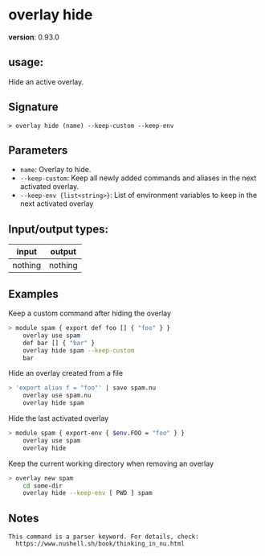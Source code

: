 # overlay hide

**version**: 0.93.0

## **usage**:

Hide an active overlay.

## Signature

`> overlay hide (name) --keep-custom --keep-env`

## Parameters

- `name`: Overlay to hide.
- `--keep-custom`: Keep all newly added commands and aliases in the next activated overlay.
- `--keep-env {list<string>}`: List of environment variables to keep in the next activated overlay

## Input/output types:

| input   | output  |
| ------- | ------- |
| nothing | nothing |

## Examples

Keep a custom command after hiding the overlay

```bash
> module spam { export def foo [] { "foo" } }
    overlay use spam
    def bar [] { "bar" }
    overlay hide spam --keep-custom
    bar

```

Hide an overlay created from a file

```bash
> 'export alias f = "foo"' | save spam.nu
    overlay use spam.nu
    overlay hide spam
```

Hide the last activated overlay

```bash
> module spam { export-env { $env.FOO = "foo" } }
    overlay use spam
    overlay hide
```

Keep the current working directory when removing an overlay

```bash
> overlay new spam
    cd some-dir
    overlay hide --keep-env [ PWD ] spam
```

## Notes

```text
This command is a parser keyword. For details, check:
  https://www.nushell.sh/book/thinking_in_nu.html
```
